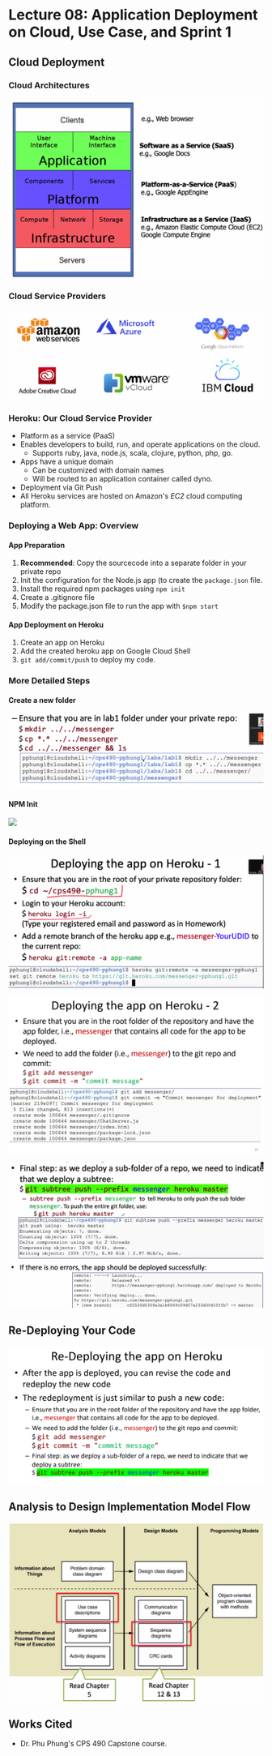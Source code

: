 # Lecture 08: Application Deployment on Cloud, Use Case, and Sprint 1

## Cloud Deployment

### Cloud Architectures

![](<../../../.gitbook/assets/image (356).png>)

### Cloud Service Providers

![](<../../../.gitbook/assets/image (357).png>)

### Heroku: Our Cloud Service Provider

* Platform as a service (PaaS)
* Enables developers to build, run, and operate applications on the cloud.
  * Supports ruby, java, node.js, scala, clojure, python, php, go.
* Apps have a unique domain
  * Can be customized with domain names
  * Will be routed to an application container called dyno.
* Deployment via Git Push
* All Heroku services are hosted on Amazon's _EC2_ cloud computing platform.

### Deploying a Web App: Overview

#### App Preparation

1. **Recommended**: Copy the sourcecode into a separate folder in your private repo
2. Init the configuration for the Node.js app (to create the `package.json` file.
3. Install the required npm packages using `npm init`
4. Create a .gitignore file
5. Modify the package.json file to run the app with `$npm start`

#### App Deployment on Heroku

1. Create an app on Heroku
2. Add the created heroku app on Google Cloud Shell
3. `git add/commit/push` to deploy my code.

### More Detailed Steps

#### Create a new folder

![](<../../../.gitbook/assets/image (359).png>)

#### NPM Init

![](../../../.gitbook/assets/screenshot\_2020-09-22-14.28.26\_83xlba.jpg)

#### Deploying on the Shell

![](<../../../.gitbook/assets/image (360).png>)

![](<../../../.gitbook/assets/image (362).png>)

![](<../../../.gitbook/assets/image (361).png>)

## Re-Deploying Your Code

![](<../../../.gitbook/assets/image (363).png>)

## Analysis to Design Implementation Model Flow

![](<../../../.gitbook/assets/image (364).png>)

##

## Works Cited

* Dr. Phu Phung's CPS 490 Capstone course.
